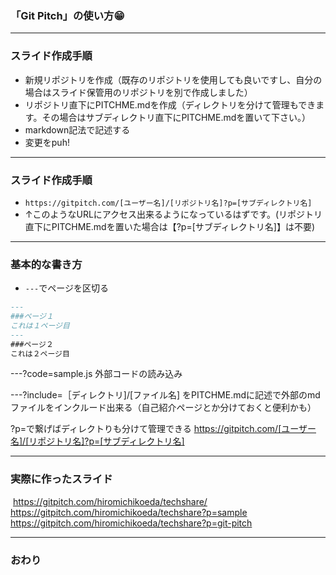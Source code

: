 
### 「Git Pitch」の使い方😁


---
### スライド作成手順

- 新規リポジトリを作成（既存のリポジトリを使用しても良いですし、自分の場合はスライド保管用のリポジトリを別で作成しました）
- リポジトリ直下にPITCHME.mdを作成（ディレクトリを分けて管理もできます。その場合はサブディレクトリ直下にPITCHME.mdを置いて下さい。）
- markdown記法で記述する
- 変更をpuh!


---
### スライド作成手順
- `https://gitpitch.com/[ユーザー名]/[リポジトリ名]?p=[サブディレクトリ名]`
- ↑このようなURLにアクセス出来るようになっているはずです。(リポジトリ直下にPITCHME.mdを置いた場合は【?p=[サブディレクトリ名]】は不要)


---
### 基本的な書き方

- `---`でページを区切る

```md
---
###ページ１
これは１ページ目
---
###ページ２
これは２ページ目
```

---?code=sample.js
外部コードの読み込み


---?include=［ディレクトリ]/[ファイル名]
をPITCHME.mdに記述で外部のmdファイルをインクルード出来る（自己紹介ページとか分けておくと便利かも）
 
?p=で繋げばディレクトりも分けて管理できる
https://gitpitch.com/[ユーザー名]/[リポジトリ名]?p=[サブディレクトリ名]


---
### 実際に作ったスライド
  https://gitpitch.com/hiromichikoeda/techshare/
  https://gitpitch.com/hiromichikoeda/techshare?p=sample
  https://gitpitch.com/hiromichikoeda/techshare?p=git-pitch

---


### おわり
